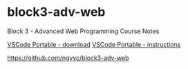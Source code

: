 # block3-adv-web
Block 3 - Advanced Web Programming Course Notes

[VSCode Portable - download](https://code.visualstudio.com/#alt-downloads)
[VSCode Portable - instructions](https://code.visualstudio.com/docs/editor/portable)

https://github.com/ngyvc/block3-adv-web